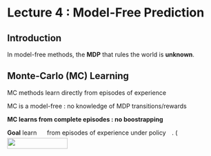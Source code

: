 # Lecture 4 : Model-Free Prediction

## Introduction

In model-free methods, the **MDP** that rules the world is **unknown**.

## Monte-Carlo (MC) Learning

MC methods learn directly from episodes of experience

MC is a model-free : no knowledge of MDP transitions/rewards

**MC learns from complete episodes : no boostrapping** 

**Goal** learn <img src="/Lecture4-Model-Free-Prediction/tex/143c6aa101ce0c82aab772be351df16b.svg?invert_in_darkmode&sanitize=true" align=middle width=16.06802669999999pt height=14.15524440000002pt/> from episodes of experience under policy <img src="/Lecture4-Model-Free-Prediction/tex/f30fdded685c83b0e7b446aa9c9aa120.svg?invert_in_darkmode&sanitize=true" align=middle width=9.96010619999999pt height=14.15524440000002pt/>. (<img src="/Lecture4-Model-Free-Prediction/tex/a6e378ee0764e0c9978f21a39aa95f05.svg?invert_in_darkmode&sanitize=true" align=middle width=139.93589939999998pt height=24.65753399999998pt/>
